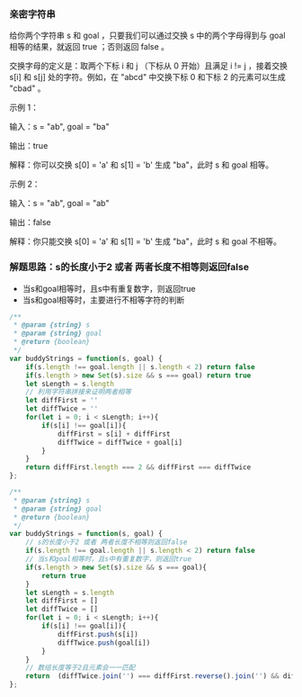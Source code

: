 ### 亲密字符串
给你两个字符串 s 和 goal ，只要我们可以通过交换 s 中的两个字母得到与 goal 相等的结果，就返回 true ；否则返回 false 。

交换字母的定义是：取两个下标 i 和 j （下标从 0 开始）且满足 i != j ，接着交换 s[i] 和 s[j] 处的字符。例如，在 "abcd" 中交换下标 0 和下标 2 的元素可以生成 "cbad" 。

示例 1：

  输入：s = "ab", goal = "ba"

  输出：true

  解释：你可以交换 s[0] = 'a' 和 s[1] = 'b' 生成 "ba"，此时 s 和 goal 相等。

示例 2：

  输入：s = "ab", goal = "ab"

  输出：false

  解释：你只能交换 s[0] = 'a' 和 s[1] = 'b' 生成 "ba"，此时 s 和 goal 不相等。

### 解题思路：s的长度小于2 或者 两者长度不相等则返回false
- 当s和goal相等时，且s中有重复数字，则返回true
- 当s和goal相等时，主要进行不相等字符的判断

```js
/**
 * @param {string} s
 * @param {string} goal
 * @return {boolean}
 */
var buddyStrings = function(s, goal) {
    if(s.length !== goal.length || s.length < 2) return false   
    if(s.length > new Set(s).size && s === goal) return true
    let sLength = s.length 
    // 利用字符串拼接来证明两者相等 
    let diffFirst = ''
    let diffTwice = ''
    for(let i = 0; i < sLength; i++){
        if(s[i] !== goal[i]){
            diffFirst = s[i] + diffFirst
            diffTwice = diffTwice + goal[i]
        } 
    }
    return diffFirst.length === 2 && diffFirst === diffTwice 
};
```

```js
/**
 * @param {string} s
 * @param {string} goal
 * @return {boolean}
 */
var buddyStrings = function(s, goal) {
    // s的长度小于2 或者 两者长度不相等则返回false
    if(s.length !== goal.length || s.length < 2) return false   
    // 当s和goal相等时，且s中有重复数字，则返回true
    if(s.length > new Set(s).size && s === goal){
        return true
    } 
    let sLength = s.length 
    let diffFirst = []
    let diffTwice = []
    for(let i = 0; i < sLength; i++){
        if(s[i] !== goal[i]){
            diffFirst.push(s[i])
            diffTwice.push(goal[i])
        } 
    }
    // 数组长度等于2且元素会一一匹配
    return  (diffTwice.join('') === diffFirst.reverse().join('') && diffFirst.length === 2 ) ? true : false 
};
```

